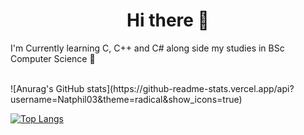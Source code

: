 <h1 align = center>Hi there 👋</h1>

<p1 align = center>I'm Currently learning C, C++ and C# along side my studies in BSc Computer Science 🌱</p1>

<br>

<div align=left> ![Anurag's GitHub stats](https://github-readme-stats.vercel.app/api?username=Natphil03&theme=radical&show_icons=true) </div>

[![Top Langs](https://github-readme-stats.vercel.app/api/top-langs/?username=Natphil03&layout=compact&theme=radical)](https://github.com/anuraghazra/github-readme-stats)





<!--
**Natphil03/Natphil03** is a ✨ _special_ ✨ repository because its `README.md` (this file) appears on your GitHub profile.

Here are some ideas to get you started:

- 🔭 I’m currently working on ...
- 🌱 I’m currently learning ...
- 👯 I’m looking to collaborate on ...
- 🤔 I’m looking for help with ...
- 💬 Ask me about ...
- 📫 How to reach me: ...
- 😄 Pronouns: ...
- ⚡ Fun fact: ...
-->
